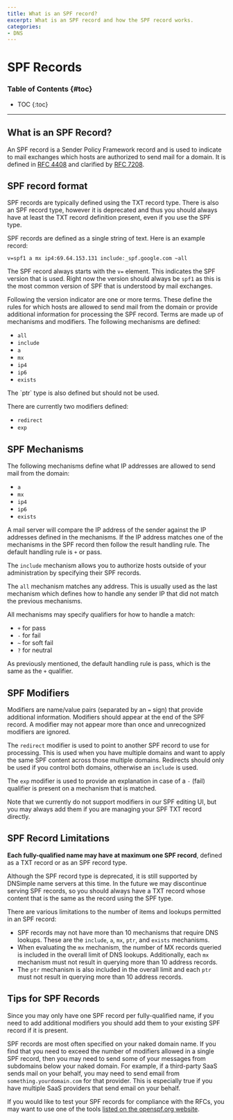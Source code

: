 ```yaml
---
title: What is an SPF record?
excerpt: What is an SPF record and how the SPF record works.
categories:
- DNS
---
```


# SPF Records

### Table of Contents {#toc}

* TOC
{:toc}

---

## What is an SPF Record?

An SPF record is a Sender Policy Framework record and is used to indicate to mail exchanges which hosts are authorized to send mail for a domain. It is defined in [RFC 4408](https://www.ietf.org/rfc/rfc4408.txt) and clarified by [RFC 7208](https://www.ietf.org/rfc/rfc7208.txt).


## SPF record format

SPF records are typically defined using the TXT record type. There is also an SPF record type, however it is deprecated and thus you should always have at least the TXT record definition present, even if you use the SPF type.

SPF records are defined as a single string of text. Here is an example record:

```
v=spf1 a mx ip4:69.64.153.131 include:_spf.google.com ~all
```

The SPF record always starts with the `v=` element. This indicates the SPF version that is used. Right now the version should always be `spf1` as this is the most common version of SPF that is understood by mail exchanges.

Following the version indicator are one or more terms. These define the rules for which hosts are allowed to send mail from the domain or provide additional information for processing the SPF record. Terms are made up of mechanisms and modifiers. The following mechanisms are defined:

- `all`
- `include`
- `a`
- `mx`
- `ip4`
- `ip6`
- `exists`

<note>
The `ptr` type is also defined but should not be used.
</note>

There are currently two modifiers defined:

- `redirect`
- `exp`


## SPF Mechanisms

The following mechanisms define what IP addresses are allowed to send mail from the domain:

- `a`
- `mx`
- `ip4`
- `ip6`
- `exists`

A mail server will compare the IP address of the sender against the IP addresses defined in the mechanisms. If the IP address matches one of the mechanisms in the SPF record then follow the result handling rule. The default handling rule is `+` or pass.

The `include` mechanism allows you to authorize hosts outside of your administration by specifying their SPF records.

The `all` mechanism matches any address. This is usually used as the last mechanism which defines how to handle any sender IP that did not match the previous mechanisms.

All mechanisms may specify qualifiers for how to handle a match:

- `+` for pass
- `-` for fail
- `~` for soft fail
- `?` for neutral

As previously mentioned, the default handling rule is pass, which is the same as the `+` qualifier.


## SPF Modifiers

Modifiers are name/value pairs (separated by an `=` sign) that provide additional information. Modifiers should appear at the end of the SPF record. A modifier may not appear more than once and unrecognized modifiers are ignored.

The `redirect` modifier is used to point to another SPF record to use for processing. This is used when you have multiple domains and want to apply the same SPF content across those multiple domains. Redirects should only be used if you control both domains, otherwise an `include` is used.

The `exp` modifier is used to provide an explanation in case of a `-` (fail) qualifier is present on a mechanism that is matched.

Note that we currently do not support modifiers in our SPF editing UI, but you may always add them if you are managing your SPF TXT record directly.


## SPF Record Limitations

**Each fully-qualified name may have at maximum one SPF record**, defined as a TXT record or as an SPF record type.

<note>
Although the SPF record type is deprecated, it is still supported by DNSimple name servers at this time. In the future we may discontinue serving SPF records, so you should always have a TXT record whose content that is the same as the record using the SPF type.
</note>

There are various limitations to the number of items and lookups permitted in an SPF record:

- SPF records may not have more than 10 mechanisms that require DNS lookups. These are the `include`, `a`, `mx`, `ptr`, and `exists` mechanisms.
- When evaluating the `mx` mechanism, the number of MX records queried is included in the overall limit of DNS lookups. Additionally, each `mx` mechanism must not result in querying more than 10 address records.
- The `ptr` mechanism is also included in the overall limit and each `ptr` must not result in querying more than 10 address records.


## Tips for SPF Records

Since you may only have one SPF record per fully-qualified name, if you need to add additional modifiers you should add them to your existing SPF record if it is present.

SPF records are most often specified on your naked domain name. If you find that you need to exceed the number of modifiers allowed in a single SPF record, then you may need to send some of your messages from subdomains below your naked domain. For example, if a third-party SaaS sends mail on your behalf, you may need to send email from `something.yourdomain.com` for that provider. This is especially true if you have multiple SaaS providers that send email on your behalf.

If you would like to test your SPF records for compliance with the RFCs, you may want to use one of the tools [listed on the openspf.org website](http://www.openspf.org/Tools).
